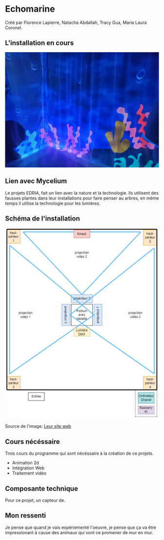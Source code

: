 # Echomarine
Créé par Florence Lapierre, Natacha Abdallah, Tracy Gua, Maria Laura Coronel.

## L'installation en cours
![Photo de l'instalation en cours](medias/mur_ecomarine.jpg)

## Lien avec Mycelium
Le projets EDRIA, fait un lien avec la nature et la technologie. Ils utilisent des fausses plantes dans leur installations pour faire penser au arbres, en même temps il utilise la technologie pour les lumières.
## Schéma de l'installation
![Photo de l'instalation en cours](medias/shema_installation.png)

Source de l'image: [Leur site web](https://tim-montmorency.com/2023/projets/EDRIA/docs/web/preproduction.html)

## Cours nécéssaire
Trois cours du programme qui sont nécéssaire à la création de ce projets.
* Animation 2d
* Intégration Web
* Traitement vidéo
## Composante technique
Pour ce projet, un capteur de.

## Mon ressenti 
Je pense que quand je vais expériementé l'oeuvre, je pense que ça va être impressionant à cause des animaux qui vont ce promener de mur en mur.

